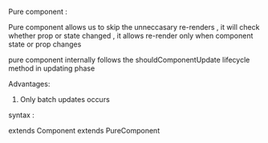 



Pure component :

Pure component allows us to skip the unneccasary re-renders  , it will check whether prop or state 
changed , it allows re-render only when component state or prop changes


pure component internally follows the shouldComponentUpdate lifecycle method in updating phase 

Advantages:
1. Only batch updates occurs

syntax :

extends Component
extends PureComponent 

